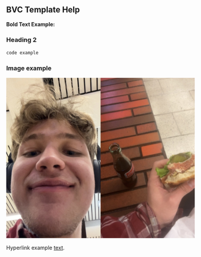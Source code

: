 ## BVC Template Help

**Bold Text Example:** 

### Heading 2

```javascript
code example
```

### Image example

<img src="IMG_6914.jpg"/>

Hyperlink example [text](https://guides.github.com/features/mastering-markdown/).
